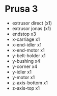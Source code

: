 Prusa 3
======
* extrusor direct    (x1)
* extrusor jonas     (x1)
* endstop            x3
* x-carriage         x1
* x-end-idler        x1
* x-end-motor        x1
* y-belt-holder      x1
* y-bushing          x4
* y-corner           x4
* y-idler            x1
* y-motor            x1
* z-axis-bottom      x1
* z-axis-top         x1
